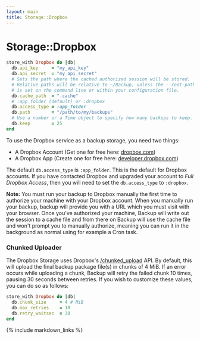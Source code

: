```yaml
---
layout: main
title: Storage::Dropbox
---
```


Storage::Dropbox
================

``` rb
store_with Dropbox do |db|
  db.api_key     = "my_api_key"
  db.api_secret  = "my_api_secret"
  # Sets the path where the cached authorized session will be stored.
  # Relative paths will be relative to ~/Backup, unless the --root-path
  # is set on the command line or within your configuration file.
  db.cache_path  = ".cache"
  # :app_folder (default) or :dropbox
  db.access_type = :app_folder
  db.path        = "/path/to/my/backups"
  # Use a number or a Time object to specify how many backups to keep.
  db.keep        = 25
end
```

To use the Dropbox service as a backup storage, you need two things:

* A Dropbox Account (Get one for free here: [dropbox.com](https://www.dropbox.com))
* A Dropbox App (Create one for free here: [developer.dropbox.com](https://www.dropbox.com/developers/apps))

The default `db.access_type` is `:app_folder`. This is the default for Dropbox accounts.
If you have contacted Dropbox and upgraded your account to _Full Dropbox Access_, then you will need to set the
`db.access_type` to `:dropbox`.

**Note:** You must run your backup to Dropbox manually the first time to authorize your machine with your
Dropbox account. When you manually run your backup, backup will provide you with a URL which you must visit with your
browser. Once you've authorized your machine, Backup will write out the session to a cache file and from there on Backup
will use the cache file and won't prompt you to manually authorize, meaning you can run it in the background as normal
using for example a Cron task.


### Chunked Uploader

The Dropbox Storage uses Dropbox's [/chunked_upload](https://www.dropbox.com/developers/core/api#chunked-upload) API.
By default, this will upload the final backup package file(s) in chunks of 4 MiB. If an error occurs while uploading a
chunk, Backup will retry the failed chunk 10 times, pausing 30 seconds between retries. If you wish to customize these
values, you can do so as follows:

```rb
store_with Dropbox do |db|
  db.chunk_size     = 4 # MiB
  db.max_retries    = 10
  db.retry_waitsec  = 30
end
```



{% include markdown_links %}

